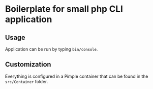# Boilerplate for small php CLI application

## Usage

Application can be run by typing `bin/console`.

## Customization

Everything is configured in a Pimple container that can
be found in the `src/Container` folder.
